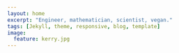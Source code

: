 ```yaml
---
layout: home
excerpt: "Engineer, mathematician, scientist, vegan."
tags: [Jekyll, theme, responsive, blog, template]
image:
  feature: kerry.jpg
---
```

